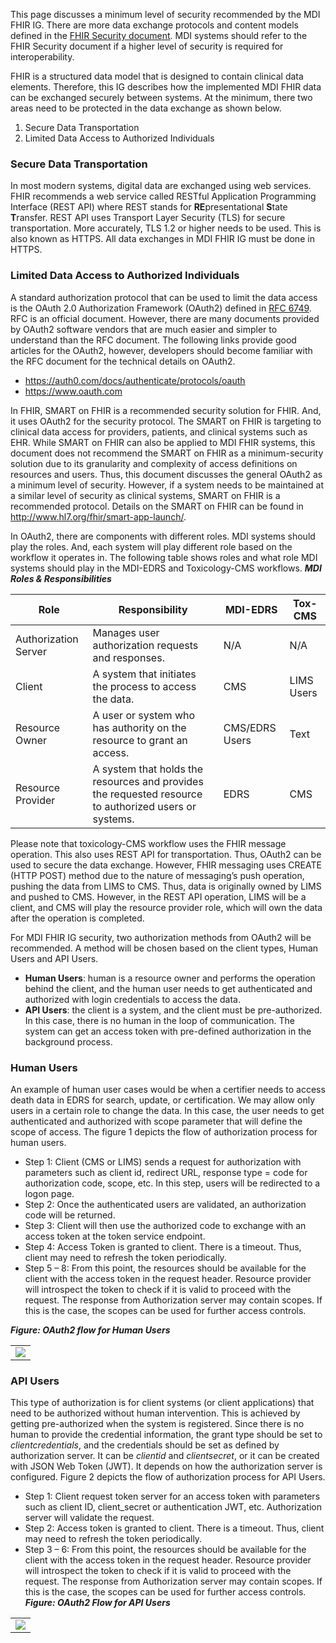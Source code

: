 This page discusses a minimum level of security recommended by the MDI FHIR IG. There are more data exchange protocols and content models defined in the [FHIR Security document](https://www.hl7.org/fhir/security.html). MDI systems should refer to the FHIR Security document if a higher level of security is required for interoperability. 

FHIR is a structured data model that is designed to contain clinical data elements. Therefore, this IG describes how the implemented MDI FHIR data can be exchanged securely between systems. At the minimum, there two areas need to be protected in the data exchange as shown below. 
1. Secure Data Transportation
1. Limited Data Access to Authorized Individuals

### Secure Data Transportation
In most modern systems, digital data are exchanged using web services. FHIR recommends a web service called RESTful Application Programming Interface (REST API) where REST stands for **RE**presentational **S**tate **T**ransfer. REST API uses Transport Layer Security (TLS) for secure transportation. More accurately, TLS 1.2 or higher needs to be used. This is also known as HTTPS. All data exchanges in MDI FHIR IG must be done in HTTPS.

### Limited Data Access to Authorized Individuals
A standard authorization protocol that can be used to limit the data access is the OAuth 2.0 Authorization Framework (OAuth2) defined in [RFC 6749](https://www.rfc-editor.org/rfc/rfc6749). RFC is an official document. However, there are many documents provided by OAuth2 software vendors that are much easier and simpler to understand than the RFC document. The following links provide good articles for the OAuth2, however, developers should become familiar with the RFC document for the technical details on OAuth2.
* https://auth0.com/docs/authenticate/protocols/oauth 
* https://www.oauth.com 

In FHIR, SMART on FHIR is a recommended security solution for FHIR. And, it uses OAuth2 for the security protocol. The SMART on FHIR is targeting to clinical data access for providers, patients, and clinical systems such as EHR. While SMART on FHIR can also be applied to MDI FHIR systems, this document does not recommend the SMART on FHIR as a minimum-security solution due to its granularity and complexity of access definitions on resources and users. Thus, this document discusses the general OAuth2 as a minimum level of security. However, if a system needs to be maintained at a similar level of security as clinical systems, SMART on FHIR is a recommended protocol. Details on the SMART on FHIR can be found in http://www.hl7.org/fhir/smart-app-launch/. 

In OAuth2, there are components with different roles. MDI systems should play the roles. And, each system will play different role based on the workflow it operates in. The following table shows roles and what role MDI systems should play in the MDI-EDRS and Toxicology-CMS workflows.
***MDI Roles & Responsibilities***

| Role | Responsibility | MDI-EDRS | Tox-CMS |
| -------- | -------- | -------- | -------- |
| Authorization Server     | Manages user authorization requests and responses.     | N/A     | N/A     |
| Client     | A system that initiates the process to access the data.     | CMS     | LIMS Users     |
| Resource Owner     | A user or system who has authority on the resource to grant an access.     | CMS/EDRS Users     | Text     |
| Resource Provider     | A system that holds the resources and provides the requested resource to authorized users or systems.     | EDRS     | CMS     |

Please note that toxicology-CMS workflow uses the FHIR message operation. This also uses REST API for transportation. Thus, OAuth2 can be used to secure the data exchange. However, FHIR messaging uses CREATE (HTTP POST) method due to the nature of messaging’s push operation, pushing the data from LIMS to CMS. Thus, data is originally owned by LIMS and pushed to CMS. However, in the REST API operation, LIMS will be a client, and CMS will play the resource provider role, which will own the data after the operation is completed.

For MDI FHIR IG security, two authorization methods from OAuth2 will be recommended. A method will be chosen based on the client types, Human Users and API Users. 
* **Human Users**: human is a resource owner and performs the operation behind the client, and the human user needs to get authenticated and authorized with login credentials to access the data. 
* **API Users**: the client is a system, and the client must be pre-authorized. In this case, there is no human in the loop of communication. The system can get an access token with pre-defined authorization in the background process.

### Human Users
An example of human user cases would be when a certifier needs to access death data in EDRS for search, update, or certification. We may allow only users in a certain role to change the data. In this case, the user needs to get authenticated and authorized with scope parameter that will define the scope of access. The figure 1 depicts the flow of authorization process for human users.
* Step 1: Client (CMS or LIMS) sends a request for authorization with parameters such as client id, redirect URL, response type = code for authorization code, scope, etc. In this step, users will be redirected to a logon page. 
* Step 2: Once the authenticated users are validated, an authorization code will be returned.
* Step 3: Client will then use the authorized code to exchange with an access token at the token service endpoint. 
* Step 4: Access Token is granted to client. There is a timeout. Thus, client may need to refresh the token periodically.
* Step 5 – 8: From this point, the resources should be available for the client with the access token in the request header. Resource provider will introspect the token to check if it is valid to proceed with the request. The response from Authorization server may contain scopes. If this is the case, the scopes can be used for further access controls.

***Figure: OAuth2 flow for Human Users***
<table><tr><td><img src="IG-image-OAuth2-Human.png" /></td></tr></table>

### API Users

This type of authorization is for client systems (or client applications) that need to be authorized without human intervention. This is achieved by getting pre-authorized when the system is registered. Since there is no human to provide the credential information, the grant type should be set to *clientcredentials*, and the credentials should be set as defined by authorization server. It can be *clientid* and *clientsecret*, or it can be created with JSON Web Token (JWT). It depends on how the authorization server is configured. Figure 2 depicts the flow of authorization process for API Users.
* Step 1: Client request token server for an access token with parameters such as client ID, client_secret or authentication JWT, etc. Authorization server will validate the request.
* Step 2: Access token is granted to client. There is a timeout. Thus, client may need to refresh the token periodically.
* Step 3 – 6: From this point, the resources should be available for the client with the access token in the request header. Resource provider will introspect the token to check if it is valid to proceed with the request. The response from Authorization server may contain scopes. If this is the case, the scopes can be used for further access controls.
***Figure: OAuth2 Flow for API Users***
<table><tr><td><img src="IG-image-OAuth2-API.png" /></td></tr></table>